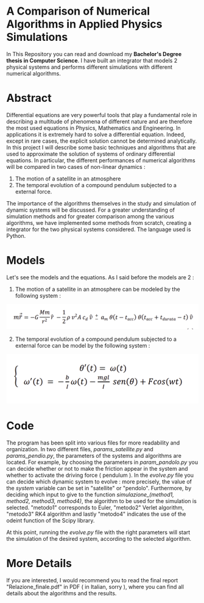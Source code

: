 # A Comparison of Numerical Algorithms in Applied Physics Simulations


In This Repository you can read and download my **Bachelor's Degree thesis in Computer Science**. I have built an integrator that models 2 physical systems and performs different simulations with different numerical algorithms.


# Abstract

Differential equations are very powerful tools that play a fundamental role in describing a multitude of phenomena of different nature and are therefore the most used equations in Physics, Mathematics and Engineering. In applications it is extremely hard to solve a differential equation. Indeed, except in rare cases, the explicit solution cannot be determined analytically.
In this project I will describe some basic techniques and algorithms that are used to approximate the solution of systems of ordinary differential equations. In particular, the different performances of numerical algorithms will be compared in two cases of non-linear dynamics :

1. The motion of a satellite in an atmosphere
1. The temporal evolution of a compound pendulum subjected to a external force.

The importance of the algorithms themselves in the study and simulation of dynamic systems will be discussed.
For a greater understanding of simulation methods and for greater comparison among the various algorithms, we have implemented some 
methods from scratch, creating a integrator for the two physical systems considered. The language used is Python.



# Models 

Let's see the models and the equations. As I said before the models are 2 : 

1) The motion of a satellite in an atmosphere can be modeled by the following system : 

![model1](https://github.com/senad96/DegreeThesis/blob/master/model1.png?raw=true)


2) The temporal evolution of a compound pendulum subjected to a external force can be model by the following system : 

![model1](https://github.com/senad96/DegreeThesis/blob/master/model2.png?raw=true)




# Code

The program has been split into various files for more readability and organization. In two different files, *params_satellite.py* and
*params_pendio.py*, the parameters of the systems and algorithms are located. For example, by choosing the parameters in *param_pandolo.py* you can decide whether or not to make the friction appear in the system and whether to activate the driving force ( pendulum ). In the *evolve.py* file you can decide which dynamic system to evolve : more precisely, the value of the *system* variable can be set in "satellite" or "pendolo".
Furthermore, by deciding which input to give to the function *simulazione_(method1, method2, method3, method4)*, the algorithm to be used for the simulation is selected. "metodo1" corresponds to Euler, "metodo2" Verlet algorithm, "metodo3" RK4 algorithm and lastly "metodo4" indicates the use of the odeint function of the Scipy library. 

At this point, running the *evolve.py* file with the right parameters will start the simulation of the desired system, according to the selected algorithm.


# More Details

If you are interested, I would recommend you to read the final report "Relazione_finale.pdf" in PDF ( in Italian, sorry ), where you can find all details about the algorithms and the results.
